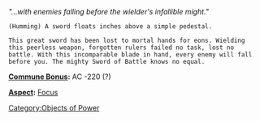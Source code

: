 *"...with enemies falling before the wielder's infallible might."*

`(Humming) A sword floats inches above a simple pedestal.`

`This great sword has been lost to mortal hands for eons. Wielding`  
`this peerless weapon, forgotten rulers failed no task, lost no`  
`battle. With this incomparable blade in hand, every enemy will fall`  
`before you. The mighty Sword of Battle knows no equal.`

**[Commune Bonus](Commune "wikilink"):** AC -220 (?)

**[Aspect](:Category:Aspects "wikilink"):** [
Focus](Aspect_-_Focus "wikilink")

[Category:Objects of Power](Category:Objects_of_Power "wikilink")
